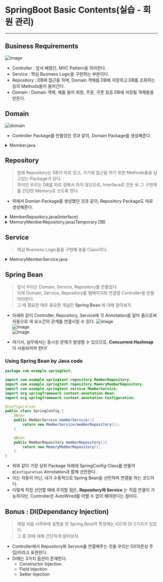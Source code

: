 # SpringBoot Basic Contents(실습 - 회원 관리)
---
## Business Requirements
![image](https://user-images.githubusercontent.com/71700079/147756538-c6a30819-aa84-4e0e-bfec-09fd41cae250.png)  
- Controller : 앞서 배웠던, MVC Pattern을 의미한다.
- Service : 핵심 Business Logic을 구현하는 부분이다.
- Repository : DB에 접근을 하며, Domain 객체를 DB에 저장하고 DB를 조회하는 등의 Methods들이 들어간다.
- Domain : Domain 객체, 예를 들어 회원, 주문, 쿠폰 등등 DB에 저장될 객체들을 만든다.

## Domain
![domain](https://user-images.githubusercontent.com/71700079/147757185-77941291-f97e-475d-ba67-919bae2d4e89.png)  
- Controller Package를 만들었던 것과 같이, Domain Package를 생성해준다.

<details>
	<summary>Member.java</summary>
	<div markdown="1">  
		
```java
package com.example.springtest.domain;

public class Member {
    private long id; // Member Information field (Encapsulated)
    private String name;

    public long getID(){ // Getter and Setter
        return id;
    }
    public void setID(long id){
        this.id = id;
    }
    public String getName(){
        return name;
    }
    public void setName(String name){
        this.name = name;
    }
}
```  
</div>
</details>

## Repository
> 원래 Repository는 DB가 따로 있고, 거기에 접근을 하기 위한 Methods들을 담고있는 Package가 된다.  
> 하지만 우리는 DB를 따로 정해서 하지 않으므로, Interface로 만든 뒤 그 구현체를 간단한 Memory로 쓰도록 한다.  

- 위에서 Domian Package를 생성했던 것과 같이, Repository Package도 따로 생성해준다.

<details>
	<summary>MemberRepsoitory.java(Interface)</summary>
	<div markdown="1">  

 ```java
package com.example.springtest.repository;

import com.example.springtest.domain.Member;

import java.util.List;
import java.util.Optional;

public interface MemberRepository { // 내가 DB에 접근을 할 때 구현해야할 기능들을 Head만 구현한다.
    Member save(Member member); // DB에 회원을 저장할 Method
    Optional<Member> findById(long id); // DB에서 해당 ID의 회원을 찾는 Method 
    Optional<Member> findByName(String name); // DB에서 해당 name의 회원을 찾는 Method
    List<Member> findAll(); // 전체 회원 조회
}
```  
</div>
</details>

<details>
	<summary>MemoryMemberRepository.java(Temporary DB)</summary>
	<div markdown="1">  

```java
package com.example.springtest.repository;
import com.example.springtest.domain.Member; // Member들을 조작해야 하므로 Domain을 import한다.
import java.util.*;

public class MemoryMemberRepository implements MemberRepository{

    private static Map<Long, Member> store = new HashMap<>(); // <id, Member>의 형태로 Map에 저장을 한다.
    private static long sequence = 0L; // 0부터 1씩 늘어나는 수가 된다(ID).

    @Override
    public Member save(Member member) {
        member.setID(++sequence);
        store.put(member.getID(), member); // Memory에 map의 형태로 저장을 시킨다.
        return member;
    }

    @Override
    public Optional<Member> findById(long id) {
        return Optional.ofNullable(store.get(id));
    }

    @Override
    public Optional<Member> findByName(String name) {
        return store.values().stream()
                .filter(member -> member.getName().equals(name))
                .findAny();
    }

    @Override
    public List<Member> findAll() {
        return new ArrayList<>(store.values());
    }

    public void clearStore(){
        store.clear();
    }
}
```  
</div>
</details>

## Service
> 핵심 Business Logic들을 구현해 놓을 Class이다.  

<details>
	<summary>MemoryMemberService.java</summary>
	<div markdown="1">  

```java
package com.example.springtest.service;
import com.example.springtest.domain.Member;
import com.example.springtest.repository.MemberRepository;
import java.util.List;
import java.util.Optional;

public class MemberService {
    private final MemberRepository memberRepository;

    public MemberService(MemberRepository memberRepository){
        this.memberRepository = memberRepository;
    }

    // 회원가입
    public Long join(Member member){
        validateDuplicateMember(member);
        memberRepository.save(member);
        return member.getID();
    }

    private void validateDuplicateMember(Member member) {
        memberRepository.findByName(member.getName())
                .ifPresent(m->{ // Java의 Lambda 함수
                    throw new IllegalStateException("이미 존재하는 회원입니다.");
                });
    }

    // 전체 회원 조회
    public List<Member> findMembers(){
        return memberRepository.findAll();
    }

    public Optional<Member> findOne(Long memberID) {
        return memberRepository.findById(memberID);
    }
}
```  
</div>
</details>

## Spring Bean
> 앞서 우리는 Domain, Service, Repository를 만들었다.  
> 이제 Domain, Service, Repository를 웹페이지와 연결할 Controller을 만들어야한다.  
> 그 때 필요한 매우 중요한 개념인 __Spring Bean__ 에 대해 알아보자.  

- 아래와 같이 Controller, Repository, Service에 각 Annotation을 달아 줌으로써 자동으로 세 요소간의 관계를 연결시킬 수 있다.
![image](https://user-images.githubusercontent.com/71700079/147828030-5664d904-2f07-42da-9c31-59d6318909ec.png)  
![image](https://user-images.githubusercontent.com/71700079/147828158-ff9d486e-8497-49a6-8c51-3227f7b8f7d6.png)  
![image](https://user-images.githubusercontent.com/71700079/147828198-a1cda8ba-4e95-44a4-a6d9-eddeea678cc0.png)  

- 여기서, 실무에서는 동시성 문제가 발생할 수 있으므로, __Concurrent Hashmap__ 이 사용되어야 한다!

### Using Spring Bean by Java code
```java
package com.example.springtest;

import com.example.springtest.repository.MemberRepository;
import com.example.springtest.repository.MemoryMemberRepository;
import com.example.springtest.service.MemberService;
import org.springframework.context.annotation.Bean;
import org.springframework.context.annotation.Configuration;

@Configuration
public class SpringConfig {
    @Bean
    public MemberService memberService(){
        return new MemberService(memberRepository());
    }

    @Bean
    public MemberRepository memberRepository(){
        return new MemoryMemberRepository();
    }
}
```  
- 위와 같이 가장 상위 Package 아래에 SpringConfig Class를 만들어 ```@Configuration``` Annotation과 함께 선언한다.
- 이는 자동이 아닌, 내가 수동적으로 Spring Bean을 선언하여 연결을 하는 코드이다.
- 이렇게 직접 선언할 때에 주의할 점은, __Repository와 Service__ 는 직접 연결이 가능하지만, Controller은 AutoWired를 어쩔 수 없이 해야한다는 점이다.

## Bonus : DI(Dependancy Injection)
> 제일 처음 시작부에 설명을 한 Spring Boot의 특징에는 IOC와 DI 2가지가 있었다.  
> 그 중 DI에 대해 간단하게 알아보자.  
- Controller에서 Repository와 Service를 연결해주는 것을 우리는 DI(의존성 주입)이라고 표현한다.
- DI에는 3가지 옵션이 존재한다.
	- Constructor Injection
	- Field Injection
	- Setter Injection
 
